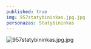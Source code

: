 ```yaml
---
published: true
img: 957statybininkas.jpg.jpg
personazas: Statybininkas
---
```

![957statybininkas.jpg.jpg]({{site.baseurl}}/img/personazai/957statybininkas.jpg.jpg)


